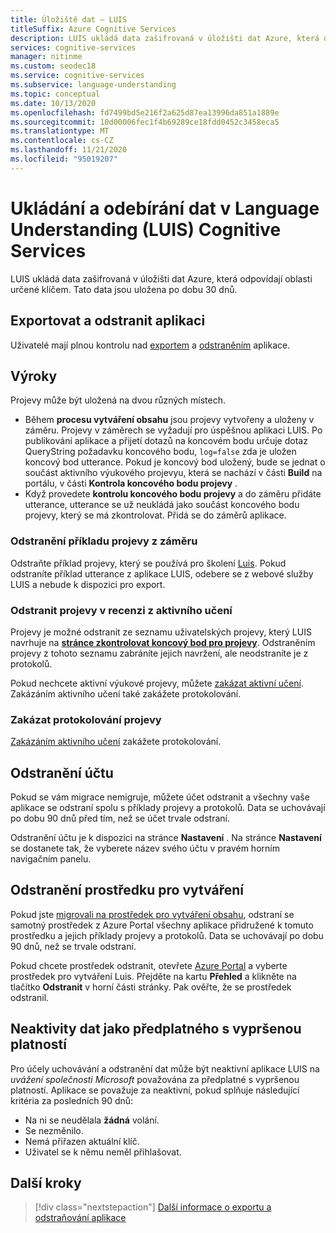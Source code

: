 ```yaml
---
title: Úložiště dat – LUIS
titleSuffix: Azure Cognitive Services
description: LUIS ukládá data zašifrovaná v úložišti dat Azure, která odpovídají oblasti určené klíčem.
services: cognitive-services
manager: nitinme
ms.custom: seodec18
ms.service: cognitive-services
ms.subservice: language-understanding
ms.topic: conceptual
ms.date: 10/13/2020
ms.openlocfilehash: fd7499bd5e216f2a625d87ea13996da851a1889e
ms.sourcegitcommit: 10d00006fec1f4b69289ce18fdd0452c3458eca5
ms.translationtype: MT
ms.contentlocale: cs-CZ
ms.lasthandoff: 11/21/2020
ms.locfileid: "95019207"
---
```

# <a name="data-storage-and-removal-in-language-understanding-luis-cognitive-services"></a>Ukládání a odebírání dat v Language Understanding (LUIS) Cognitive Services
LUIS ukládá data zašifrovaná v úložišti dat Azure, která odpovídají oblasti určené klíčem. Tato data jsou uložena po dobu 30 dnů. 

## <a name="export-and-delete-app"></a>Exportovat a odstranit aplikaci
Uživatelé mají plnou kontrolu nad [exportem](luis-how-to-start-new-app.md#export-app) a [odstraněním](luis-how-to-start-new-app.md#delete-app) aplikace. 

## <a name="utterances"></a>Výroky

Projevy může být uložená na dvou různých místech. 

* Během **procesu vytváření obsahu** jsou projevy vytvořeny a uloženy v záměru. Projevy v záměrech se vyžadují pro úspěšnou aplikaci LUIS. Po publikování aplikace a přijetí dotazů na koncovém bodu určuje dotaz QueryString požadavku koncového bodu, `log=false` zda je uložen koncový bod utterance. Pokud je koncový bod uložený, bude se jednat o součást aktivního výukového projevyu, která se nachází v části **Build** na portálu, v části **Kontrola koncového bodu projevy** . 
* Když provedete **kontrolu koncového bodu projevy** a do záměru přidáte utterance, utterance se už neukládá jako součást koncového bodu projevy, který se má zkontrolovat. Přidá se do záměrů aplikace. 

<a name="utterances-in-an-intent"></a>

### <a name="delete-example-utterances-from-an-intent"></a>Odstranění příkladu projevy z záměru

Odstraňte příklad projevy, který se používá pro školení [Luis](luis-reference-regions.md). Pokud odstraníte příklad utterance z aplikace LUIS, odebere se z webové služby LUIS a nebude k dispozici pro export.

<a name="utterances-in-review"></a>

### <a name="delete-utterances-in-review-from-active-learning"></a>Odstranit projevy v recenzi z aktivního učení

Projevy je možné odstranit ze seznamu uživatelských projevy, který LUIS navrhuje na **[stránce zkontrolovat koncový bod pro projevy](luis-how-to-review-endpoint-utterances.md)**. Odstraněním projevy z tohoto seznamu zabráníte jejich navržení, ale neodstraníte je z protokolů.

Pokud nechcete aktivní výukové projevy, můžete [zakázat aktivní učení](luis-how-to-review-endpoint-utterances.md#disable-active-learning). Zakázáním aktivního učení také zakážete protokolování.

### <a name="disable-logging-utterances"></a>Zakázat protokolování projevy
[Zakázáním aktivního učení](luis-how-to-review-endpoint-utterances.md#disable-active-learning) zakážete protokolování.


<a name="accounts"></a>

## <a name="delete-an-account"></a>Odstranění účtu
Pokud se vám migrace nemigruje, můžete účet odstranit a všechny vaše aplikace se odstraní spolu s příklady projevy a protokolů. Data se uchovávají po dobu 90 dnů před tím, než se účet trvale odstraní.

Odstranění účtu je k dispozici na stránce **Nastavení** . Na stránce **Nastavení** se dostanete tak, že vyberete název svého účtu v pravém horním navigačním panelu.

## <a name="delete-an-authoring-resource"></a>Odstranění prostředku pro vytváření
Pokud jste [migrovali na prostředek pro vytváření obsahu](./luis-migration-authoring.md), odstraní se samotný prostředek z Azure Portal všechny aplikace přidružené k tomuto prostředku a jejich příklady projevy a protokolů. Data se uchovávají po dobu 90 dnů, než se trvale odstraní.    

Pokud chcete prostředek odstranit, otevřete [Azure Portal](https://ms.portal.azure.com/#home) a vyberte prostředek pro vytváření Luis. Přejděte na kartu **Přehled** a klikněte na tlačítko **Odstranit** v horní části stránky. Pak ověřte, že se prostředek odstranil. 

## <a name="data-inactivity-as-an-expired-subscription"></a>Neaktivity dat jako předplatného s vypršenou platností
Pro účely uchovávání a odstranění dat může být neaktivní aplikace LUIS na _uvážení společnosti Microsoft_ považována za předplatné s vypršenou platností. Aplikace se považuje za neaktivní, pokud splňuje následující kritéria za posledních 90 dnů: 

* Na ni se neudělala **žádná** volání.
* Se nezměnilo.
* Nemá přiřazen aktuální klíč.
* Uživatel se k němu neměl přihlašovat.

## <a name="next-steps"></a>Další kroky

> [!div class="nextstepaction"]
> [Další informace o exportu a odstraňování aplikace](luis-how-to-start-new-app.md)
